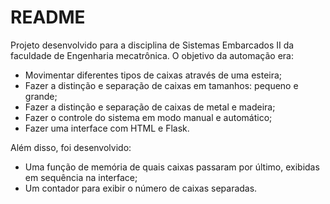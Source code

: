 # README

Projeto desenvolvido para a disciplina de Sistemas Embarcados II da faculdade de Engenharia mecatrônica.
O objetivo da automação era:

- Movimentar diferentes tipos de caixas através de uma esteira;
- Fazer a distinção e separação de caixas em tamanhos: pequeno e grande;
- Fazer a distinção e separação de caixas de metal e madeira;
- Fazer o controle do sistema em modo manual e automático;
- Fazer uma interface com HTML e Flask.

Além disso, foi desenvolvido:
- Uma função de memória de quais caixas passaram por último, exibidas em sequência na interface;
- Um contador para exibir o número de caixas separadas.
